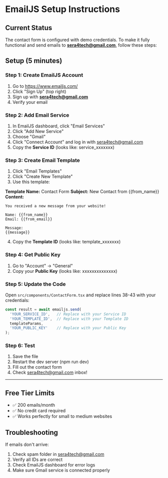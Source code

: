 # EmailJS Setup Instructions

## Current Status
The contact form is configured with demo credentials. To make it fully functional and send emails to **sera4tech@gmail.com**, follow these steps:

## Setup (5 minutes)

### Step 1: Create EmailJS Account
1. Go to https://www.emailjs.com/
2. Click "Sign Up" (top right)
3. Sign up with **sera4tech@gmail.com**
4. Verify your email

### Step 2: Add Email Service
1. In EmailJS dashboard, click "Email Services"
2. Click "Add New Service"
3. Choose "Gmail"
4. Click "Connect Account" and log in with sera4tech@gmail.com
5. Copy the **Service ID** (looks like: service_xxxxxxx)

### Step 3: Create Email Template
1. Click "Email Templates"
2. Click "Create New Template"
3. Use this template:

**Template Name:** Contact Form
**Subject:** New Contact from {{from_name}}
**Content:**
```
You received a new message from your website!

Name: {{from_name}}
Email: {{from_email}}

Message:
{{message}}
```

4. Copy the **Template ID** (looks like: template_xxxxxxx)

### Step 4: Get Public Key
1. Go to "Account" → "General"
2. Copy your **Public Key** (looks like: xxxxxxxxxxxxxx)

### Step 5: Update the Code
Open `src/components/ContactForm.tsx` and replace lines 38-43 with your credentials:

```typescript
const result = await emailjs.send(
  'YOUR_SERVICE_ID',   // Replace with your Service ID
  'YOUR_TEMPLATE_ID',  // Replace with your Template ID
  templateParams,
  'YOUR_PUBLIC_KEY'    // Replace with your Public Key
);
```

### Step 6: Test
1. Save the file
2. Restart the dev server (npm run dev)
3. Fill out the contact form
4. Check sera4tech@gmail.com inbox!

---

## Free Tier Limits
- ✅ 200 emails/month
- ✅ No credit card required
- ✅ Works perfectly for small to medium websites

## Troubleshooting
If emails don't arrive:
1. Check spam folder in sera4tech@gmail.com
2. Verify all IDs are correct
3. Check EmailJS dashboard for error logs
4. Make sure Gmail service is connected properly
